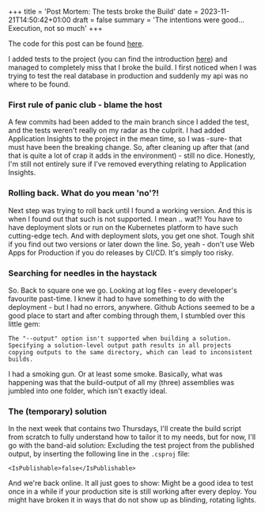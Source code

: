 +++
title = 'Post Mortem: The tests broke the Build'
date = 2023-11-21T14:50:42+01:00
draft = false
summary = 'The intentions were good... Execution, not so much'
+++

The code for this post can be found [here](https://github.com/goblinhero/Anex/pull/16).

I added tests to the project (you can find the introduction [here](https://tofticles.dk/2023/adding-tests-to-pipeline/)) and managed to completely miss that I broke the build. I first noticed when I was trying to test the real database in production and suddenly my api was no where to be found.

### First rule of panic club - blame the host

A few commits had been added to the main branch since I added the test, and the tests weren't really on my radar as the culprit. I had added Application Insights to the project in the mean time, so I was -sure- that must have been the breaking change. So, after cleaning up after that (and that is quite a lot of crap it adds in the environment) - still no dice. Honestly, I'm still not entirely sure if I've removed everything relating to Application Insights.

### Rolling back. What do you mean 'no'?!

Next step was trying to roll back until I found a working version. And this is when I found out that such is not supported. I mean .. wat?! You have to have deployment slots or run on the Kubernetes platform to have such cutting-edge tech. And with deployment slots, you get one shot. Tough shit if you find out two versions or later down the line. So, yeah - don't use Web Apps for Production if you do releases by CI/CD. It's simply too risky.

### Searching for needles in the haystack

So. Back to square one we go. Looking at log files - every developer's favourite past-time. I knew it had to have something to do with the deployment - but I had no errors, anywhere. Github Actions seemed to be a good place to start and after combing through them, I stumbled over this little gem:

    The "--output" option isn't supported when building a solution. Specifying a solution-level output path results in all projects copying outputs to the same directory, which can lead to inconsistent builds.

I had a smoking gun. Or at least some smoke. Basically, what was happening was that the build-output of all my (three) assemblies was jumbled into one folder, which isn't exactly ideal.

### The (temporary) solution

In the next week that contains two Thursdays, I'll create the build script from scratch to fully understand how to tailor it to my needs, but for now, I'll go with the band-aid solution: Excluding the test project from the published output, by inserting the following line in the `.csproj` file:

    <IsPublishable>false</IsPublishable>

And we're back online. It all just goes to show: Might be a good idea to test once in a while if your production site is still working after every deploy. You might have broken it in ways that do not show up as blinding, rotating lights.